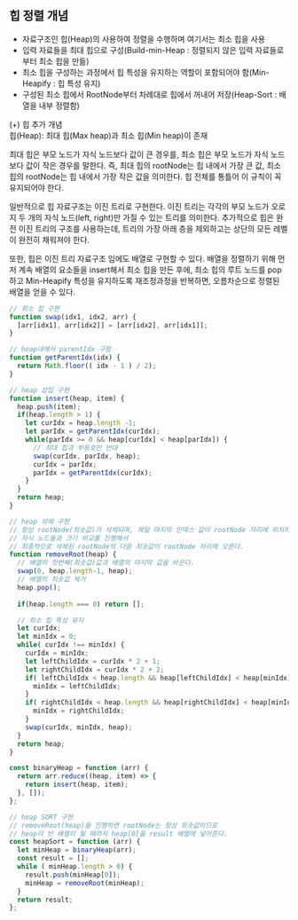 ## 힙 정렬 개념
- 자료구조인 힙(Heap)의 사용하여 정렬을 수행하며 여기서는 최소 힙을 사용
- 입력 자료들을 최대 힙으로 구성(Build-min-Heap : 정렬되지 않은 입력 자료들로부터 최소 힙을 만듦)
- 최소 힙을 구성하는 과정에서 힙 특성을 유지하는 역할이 포함되어야 함(Min-Heapify : 힙 특성 유지)
- 구성된 최소 힙에서 RootNode부터 차례대로 힙에서 꺼내어 저장(Heap-Sort : 배열을 내부 정렬함)

(+) 힙 추가 개념
<br />힙(Heap): 최대 힙(Max heap)과 최소 힙(Min heap)이 존재

최대 힙은 부모 노드가 자식 노드보다 값이 큰 경우를, 최소 힙은 부모 노드가 자식 노드보다 값이 작은 경우를 말한다.
즉, 최대 힙의 rootNode는 힙 내에서 가장 큰 값, 최소 힙의 rootNode는 힙 내에서 가장 작은 값을 의미한다. 힙 전체를 통틀어 이 규칙이 꼭 유지되어야 한다.

일반적으로 힙 자료구조는 이진 트리로 구현한다.
이진 트리는 각각의 부모 노드가 오로지 두 개의 자식 노드(left, right)만 가질 수 있는 트리를 의미한다.
추가적으로 힙은 완전 이진 트리의 구조를 사용하는데, 트리의 가장 아래 층을 제외하고는 상단의 모든 레벨이 완전히 채워져야 한다.

또한, 힙은 이진 트리 자료구조 임에도 배열로 구현할 수 있다. 배열을 정렬하기 위해 먼저 계속 배열의 요소들을 insert해서 최소 힙을 만든 후에, 최소 힙의 루트 노드를 pop하고 Min-Heapify 특성을 유지하도록 재조정과정을 반복하면, 오름차순으로 정렬된 배열을 얻을 수 있다.

```javascript
// 최소 힙 구현
function swap(idx1, idx2, arr) {
  [arr[idx1], arr[idx2]] = [arr[idx2], arr[idx1]];
}

// heap내에서 parentIdx 구함
function getParentIdx(idx) {
  return Math.floor(( idx - 1 ) / 2);
}

// heap 삽입 구현
function insert(heap, item) {
  heap.push(item);
  if(heap.length > 1) {
    let curIdx = heap.length -1;
    let parIdx = getParentIdx(curIdx);
    while(parIdx >= 0 && heap[curIdx] < heap[parIdx]) {
      // 최대 힙과 부등호만 반대
      swap(curIdx, parIdx, heap);
      curIdx = parIdx;
      parIdx = getParentIdx(curIdx);
    }
  }
  return heap;
}

// heap 삭제 구현
// 항상 rootNode(최솟값)가 삭제되며, 제일 마지막 인덱스 값이 rootNode 자리에 위치하게 되고
// 자식 노드들과 크기 비교를 진행해서
// 최종적으로 삭제된 rootNode의 다음 최솟값이 rootNode 자리에 오른다.
function removeRoot(heap) {
  // 배열의 첫번째(최솟값)값과 배열의 마지막 값을 바꾼다.
  swap(0, heap.length-1, heap);
  // 배열의 최솟값 제거
  heap.pop();
  
  if(heap.length === 0) return [];

  // 최소 힙 특성 유지
  let curIdx;
  let minIdx = 0;
  while( curIdx !== minIdx) {
    curIdx = minIdx;
    let leftChildIdx = curIdx * 2 + 1;
    let rightChildIdx = curIdx * 2 + 2;
    if( leftChildIdx < heap.length && heap[leftChildIdx] < heap[minIdx]) {
      minIdx = leftChildIdx;
    }
    if( rightChildIdx < heap.length && heap[rightChildIdx] < heap[minIdx]) {
      minIdx = rightChildIdx;
    }
    swap(curIdx, minIdx, heap);
  }
  return heap;
}

const binaryHeap = function (arr) {
  return arr.reduce((heap, item) => {
    return insert(heap, item);
  }, []);
};

// heap SORT 구현
// removeRoot(heap)을 진행하면 rootNode는 항상 최솟값이므로
// heap이 빈 배열이 될 때까지 heap[0]을 result 배열에 넣어준다.
const heapSort = function (arr) {
  let minHeap = binaryHeap(arr);
  const result = [];
  while ( minHeap.length > 0) {
    result.push(minHeap[0]);
    minHeap = removeRoot(minHeap);
  }
  return result;
};
```